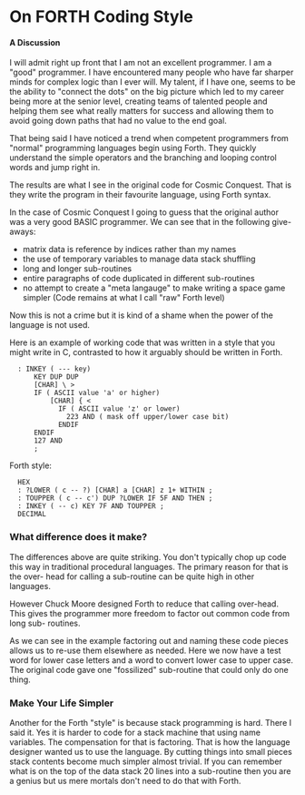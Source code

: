 # On FORTH Coding Style
#### A Discussion

I will admit right up front that I am not an excellent programmer. I am a "good"
programmer. I have encountered many people who have far sharper minds for
complex logic than I ever will. My talent, if I have one, seems to be the
ability to "connect the dots" on the big picture which led to my career being
more at the senior level, creating teams of talented people and helping them see
what really matters for success and allowing them to avoid going down paths that
had no value to the end goal.

That being said I have noticed a trend when competent programmers from "normal"
programming languages begin using Forth. They quickly understand the simple
operators and the branching and looping control words and jump right in.

The results are what I see in the original code for Cosmic Conquest.
That is they write the program in their favourite language, using Forth syntax.

In the case of Cosmic Conquest I going to guess that the original author was a
very good BASIC programmer. We can see that in the following give-aways:

- matrix data is reference by indices rather than my names
- the use of temporary variables to manage data stack shuffling
- long and longer sub-routines
- entire paragraphs of code duplicated in different sub-routines
- no attempt to create a "meta langauge" to make writing a space game simpler
  (Code remains at what I call "raw" Forth level)

Now this is not a crime but it is kind of a shame when the power of the language
is not used.

Here is an example of working code that was written in a style that you might
write in C, contrasted to how it arguably should be written in Forth.

```
  : INKEY ( --- key)
      KEY DUP DUP
      [CHAR] \ >
      IF ( ASCII value 'a' or higher)
          [CHAR] { <
            IF ( ASCII value 'z' or lower)
              223 AND ( mask off upper/lower case bit)
            ENDIF
      ENDIF
      127 AND
      ;
```

Forth style:
```
  HEX
  : ?LOWER ( c -- ?) [CHAR] a [CHAR] z 1+ WITHIN ;
  : TOUPPER ( c -- c') DUP ?LOWER IF 5F AND THEN ;
  : INKEY ( -- c) KEY 7F AND TOUPPER ;
  DECIMAL
```

### What difference does it make?
The differences above are quite striking. You don't typically chop up code this
way in traditional procedural languages. The primary reason for that is the
over- head for calling a sub-routine can be quite high in other languages.

However Chuck Moore designed Forth to reduce that calling over-head. This gives
the programmer more freedom to factor out common code from long sub- routines.

As we can see in the example factoring out and naming these code pieces allows
us to re-use them elsewhere as needed. Here we now have a test word for lower
case letters and a word to convert lower case to upper case. The original code
gave one "fossilized" sub-routine that could only do one thing.

### Make Your Life Simpler
Another for the Forth "style" is because stack programming is hard. There I said
it.  Yes it is harder to code for a stack machine that using name variables.
The compensation for that is factoring. That is how the language designer wanted
us to use the language.  By cutting things into small pieces stack contents
become much simpler almost trivial. If you can remember what is on the
top of the data stack 20 lines into a sub-routine then you are a genius but us
mere mortals don't need to do that with Forth.
